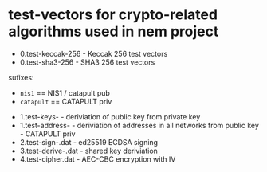 # test-vectors for crypto-related algorithms used in nem project

* 0.test-keccak-256 - Keccak 256 test vectors
* 0.test-sha3-256 - SHA3 256 test vectors

sufixes:
 - `nis1` == NIS1 / catapult pub
 - `catapult` == CATAPULT priv

* 1.test-keys-<suffix> - deriviation of public key from private key
* 1.test-address-<suffix> - deriviation of addresses in all networks from public key - CATAPULT priv
* 2.test-sign-<suffix>.dat - ed25519 ECDSA signing
* 3.test-derive-<suffix>.dat - shared key deriviation
* 4.test-cipher.dat - AEC-CBC encryption with IV

